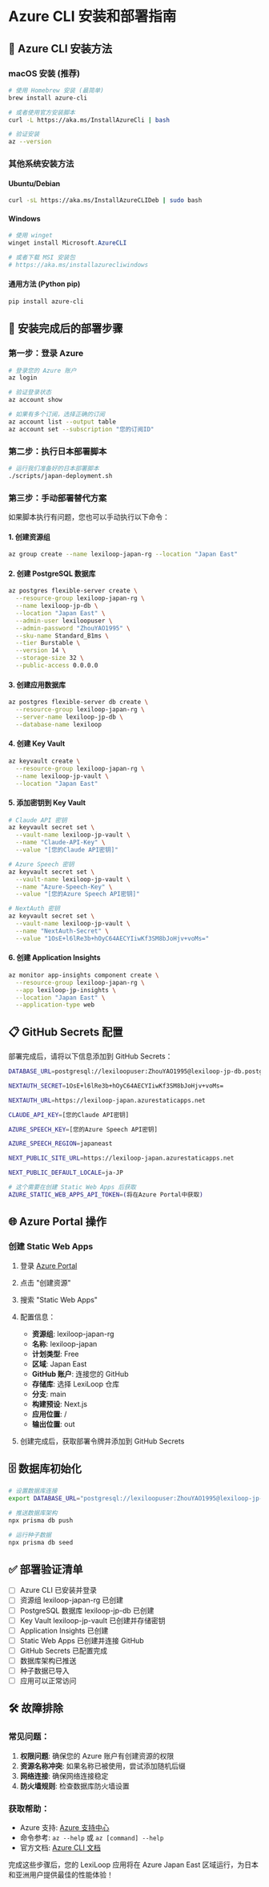 # Azure CLI 安装和部署指南

## 🔧 Azure CLI 安装方法

### macOS 安装 (推荐)
```bash
# 使用 Homebrew 安装 (最简单)
brew install azure-cli

# 或者使用官方安装脚本
curl -L https://aka.ms/InstallAzureCli | bash

# 验证安装
az --version
```

### 其他系统安装方法

#### Ubuntu/Debian
```bash
curl -sL https://aka.ms/InstallAzureCLIDeb | sudo bash
```

#### Windows
```powershell
# 使用 winget
winget install Microsoft.AzureCLI

# 或者下载 MSI 安装包
# https://aka.ms/installazurecliwindows
```

#### 通用方法 (Python pip)
```bash
pip install azure-cli
```

## 🚀 安装完成后的部署步骤

### 第一步：登录 Azure
```bash
# 登录您的 Azure 账户
az login

# 验证登录状态
az account show

# 如果有多个订阅，选择正确的订阅
az account list --output table
az account set --subscription "您的订阅ID"
```

### 第二步：执行日本部署脚本
```bash
# 运行我们准备好的日本部署脚本
./scripts/japan-deployment.sh
```

### 第三步：手动部署替代方案

如果脚本执行有问题，您也可以手动执行以下命令：

#### 1. 创建资源组
```bash
az group create --name lexiloop-japan-rg --location "Japan East"
```

#### 2. 创建 PostgreSQL 数据库
```bash
az postgres flexible-server create \
  --resource-group lexiloop-japan-rg \
  --name lexiloop-jp-db \
  --location "Japan East" \
  --admin-user lexiloopuser \
  --admin-password "ZhouYAO1995" \
  --sku-name Standard_B1ms \
  --tier Burstable \
  --version 14 \
  --storage-size 32 \
  --public-access 0.0.0.0
```

#### 3. 创建应用数据库
```bash
az postgres flexible-server db create \
  --resource-group lexiloop-japan-rg \
  --server-name lexiloop-jp-db \
  --database-name lexiloop
```

#### 4. 创建 Key Vault
```bash
az keyvault create \
  --resource-group lexiloop-japan-rg \
  --name lexiloop-jp-vault \
  --location "Japan East"
```

#### 5. 添加密钥到 Key Vault
```bash
# Claude API 密钥
az keyvault secret set \
  --vault-name lexiloop-jp-vault \
  --name "Claude-API-Key" \
  --value "[您的Claude API密钥]"

# Azure Speech 密钥
az keyvault secret set \
  --vault-name lexiloop-jp-vault \
  --name "Azure-Speech-Key" \
  --value "[您的Azure Speech API密钥]"

# NextAuth 密钥
az keyvault secret set \
  --vault-name lexiloop-jp-vault \
  --name "NextAuth-Secret" \
  --value "1OsE+l6lRe3b+hOyC64AECYIiwKf3SM8bJoHjv+voMs="
```

#### 6. 创建 Application Insights
```bash
az monitor app-insights component create \
  --resource-group lexiloop-japan-rg \
  --app lexiloop-jp-insights \
  --location "Japan East" \
  --application-type web
```

## 📋 GitHub Secrets 配置

部署完成后，请将以下信息添加到 GitHub Secrets：

```bash
DATABASE_URL=postgresql://lexiloopuser:ZhouYAO1995@lexiloop-jp-db.postgres.database.azure.com:5432/lexiloop?sslmode=require

NEXTAUTH_SECRET=1OsE+l6lRe3b+hOyC64AECYIiwKf3SM8bJoHjv+voMs=

NEXTAUTH_URL=https://lexiloop-japan.azurestaticapps.net

CLAUDE_API_KEY=[您的Claude API密钥]

AZURE_SPEECH_KEY=[您的Azure Speech API密钥]

AZURE_SPEECH_REGION=japaneast

NEXT_PUBLIC_SITE_URL=https://lexiloop-japan.azurestaticapps.net

NEXT_PUBLIC_DEFAULT_LOCALE=ja-JP

# 这个需要在创建 Static Web Apps 后获取
AZURE_STATIC_WEB_APPS_API_TOKEN=(将在Azure Portal中获取)
```

## 🌐 Azure Portal 操作

### 创建 Static Web Apps

1. 登录 [Azure Portal](https://portal.azure.com)
2. 点击 "创建资源"
3. 搜索 "Static Web Apps"
4. 配置信息：
   - **资源组**: lexiloop-japan-rg
   - **名称**: lexiloop-japan
   - **计划类型**: Free
   - **区域**: Japan East
   - **GitHub 账户**: 连接您的 GitHub
   - **存储库**: 选择 LexiLoop 仓库
   - **分支**: main
   - **构建预设**: Next.js
   - **应用位置**: /
   - **输出位置**: out

5. 创建完成后，获取部署令牌并添加到 GitHub Secrets

## 🗄️ 数据库初始化

```bash
# 设置数据库连接
export DATABASE_URL="postgresql://lexiloopuser:ZhouYAO1995@lexiloop-jp-db.postgres.database.azure.com:5432/lexiloop?sslmode=require"

# 推送数据库架构
npx prisma db push

# 运行种子数据
npx prisma db seed
```

## ✅ 部署验证清单

- [ ] Azure CLI 已安装并登录
- [ ] 资源组 lexiloop-japan-rg 已创建
- [ ] PostgreSQL 数据库 lexiloop-jp-db 已创建
- [ ] Key Vault lexiloop-jp-vault 已创建并存储密钥
- [ ] Application Insights 已创建
- [ ] Static Web Apps 已创建并连接 GitHub
- [ ] GitHub Secrets 已配置完成
- [ ] 数据库架构已推送
- [ ] 种子数据已导入
- [ ] 应用可以正常访问

## 🛠️ 故障排除

### 常见问题：

1. **权限问题**: 确保您的 Azure 账户有创建资源的权限
2. **资源名称冲突**: 如果名称已被使用，尝试添加随机后缀
3. **网络连接**: 确保网络连接稳定
4. **防火墙规则**: 检查数据库防火墙设置

### 获取帮助：

- Azure 支持: [Azure 支持中心](https://azure.microsoft.com/support/)
- 命令参考: `az --help` 或 `az [command] --help`
- 官方文档: [Azure CLI 文档](https://docs.microsoft.com/cli/azure/)

完成这些步骤后，您的 LexiLoop 应用将在 Azure Japan East 区域运行，为日本和亚洲用户提供最佳的性能体验！